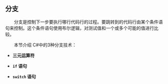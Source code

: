 ## 分支

&emsp;&emsp;分支是控制下一步要执行哪行代码行的过程。要跳转到的代码行由某个条件语句来控制。这个条件语句使用布尔逻辑，对测试值和一个或多个可能的值进行比较。

&emsp;&emsp;本节介绍 C#中的3种分支技术：

* **三元运算符**

* **`if` 语句**

* **`switch` 语句**